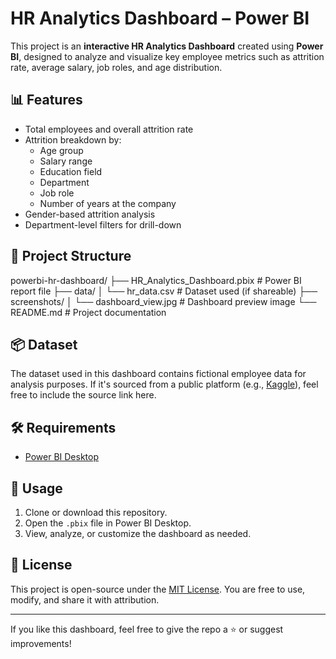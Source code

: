 # HR Analytics Dashboard – Power BI

This project is an **interactive HR Analytics Dashboard** created using **Power BI**, designed to analyze and visualize key employee metrics such as attrition rate, average salary, job roles, and age distribution.

## 📊 Features

- Total employees and overall attrition rate
- Attrition breakdown by:
  - Age group
  - Salary range
  - Education field
  - Department
  - Job role
  - Number of years at the company
- Gender-based attrition analysis
- Department-level filters for drill-down

## 📁 Project Structure
powerbi-hr-dashboard/ 
├── HR_Analytics_Dashboard.pbix # Power BI report file 
├── data/ 
│ └── hr_data.csv # Dataset used (if shareable) 
├── screenshots/ 
│ └── dashboard_view.jpg # Dashboard preview image 
└── README.md # Project documentation

## 📦 Dataset

The dataset used in this dashboard contains fictional employee data for analysis purposes. If it's sourced from a public platform (e.g., [Kaggle](https://kaggle.com)), feel free to include the source link here.

## 🛠 Requirements

- [Power BI Desktop](https://powerbi.microsoft.com/desktop/)

## 📌 Usage

1. Clone or download this repository.
2. Open the `.pbix` file in Power BI Desktop.
3. View, analyze, or customize the dashboard as needed.

## 📄 License

This project is open-source under the [MIT License](LICENSE). You are free to use, modify, and share it with attribution.

---

If you like this dashboard, feel free to give the repo a ⭐️ or suggest improvements!
